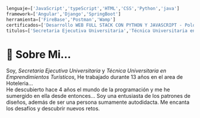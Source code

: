    ```python
lenguaje=['JavaScript','typeScript','HTML','CSS','Python','java']
framework=['Angular','Django','SpringBoot']
herramienta=['FireBase','Postman','Wamp']
certificados=['Desarrollo WEB FULL STACK CON PYTHON Y JAVASCRIPT - PoloTic Misiones','AWS - Silicom Misiones']
titulos=['Secretaria Ejecutiva Universitaria','Técnica Universitaria en Emprendimientos Turísticos']
   ```
 # 👩 Sobre Mi... 
   
Soy, *Secretaria Ejecutiva Universitaria* y *Técnica Universitaria en Emprendimientos Turísticos*, He trabajado durante 13 años en el area de Hoteleria...  
  He descubierto hace 4 años el mundo de la programación y me he sumergido en ella desde entonces...
  Soy una entusiasta de los patrones de diseños, además de ser una persona sumamente autodidacta.
  Me encanta los desafíos y descubrir nuevos retos.

